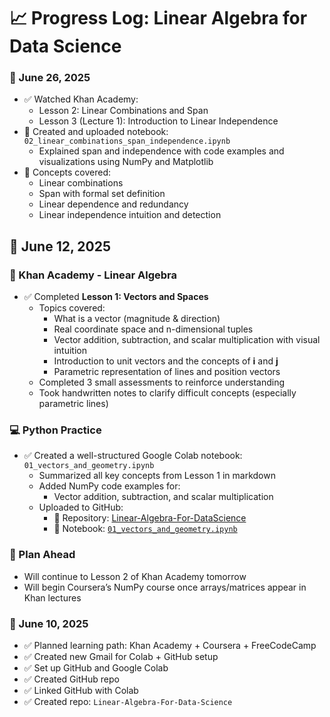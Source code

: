 # 📈 Progress Log: Linear Algebra for Data Science

### 📅 June 26, 2025
- ✅ Watched Khan Academy:
  - Lesson 2: Linear Combinations and Span
  - Lesson 3 (Lecture 1): Introduction to Linear Independence
- 📓 Created and uploaded notebook: `02_linear_combinations_span_independence.ipynb`
  - Explained span and independence with code examples and visualizations using NumPy and Matplotlib
- 🧠 Concepts covered:
  - Linear combinations
  - Span with formal set definition
  - Linear dependence and redundancy
  - Linear independence intuition and detection


## 📅 June 12, 2025

### 🧠 Khan Academy - Linear Algebra
- ✅ Completed **Lesson 1: Vectors and Spaces**
  - Topics covered:
    - What is a vector (magnitude & direction)
    - Real coordinate space and n-dimensional tuples
    - Vector addition, subtraction, and scalar multiplication with visual intuition
    - Introduction to unit vectors and the concepts of **i** and **j**
    - Parametric representation of lines and position vectors
  - Completed 3 small assessments to reinforce understanding
  - Took handwritten notes to clarify difficult concepts (especially parametric lines)

### 💻 Python Practice
- ✅ Created a well-structured Google Colab notebook: `01_vectors_and_geometry.ipynb`
  - Summarized all key concepts from Lesson 1 in markdown
  - Added NumPy code examples for:
    - Vector addition, subtraction, and scalar multiplication
  - Uploaded to GitHub:
    - 📁 Repository: [Linear-Algebra-For-DataScience](https://github.com/EbraheemShaikh/Linear-Algebra-For-DataScience)
    - 📄 Notebook: [`01_vectors_and_geometry.ipynb`](https://github.com/EbraheemShaikh/Linear-Algebra-For-DataScience/blob/main/01_vectors_and_geometry.ipynb)

### 📌 Plan Ahead
- Will continue to Lesson 2 of Khan Academy tomorrow
- Will begin Coursera’s NumPy course once arrays/matrices appear in Khan lectures


### 📅 June 10, 2025
- ✅ Planned learning path: Khan Academy + Coursera + FreeCodeCamp
- ✅ Created new Gmail for Colab + GitHub setup
- ✅ Set up GitHub and Google Colab
- ✅ Created GitHub repo
- ✅ Linked GitHub with Colab
- ✅ Created repo: `Linear-Algebra-For-Data-Science`

